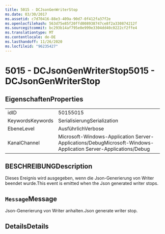 ```yaml
---
title: 5015 - DCJsonGenWriterStop
ms.date: 03/30/2017
ms.assetid: c7d70416-88e3-409a-90d7-0f412fa37f2e
ms.openlocfilehash: 563d75e85f20ffd008938747ce8f2a330874212f
ms.sourcegitcommit: bc293b14af795e0e999e3304dd40c0222cf2ffe4
ms.translationtype: MT
ms.contentlocale: de-DE
ms.lasthandoff: 11/26/2020
ms.locfileid: "96235427"
---
```

# <a name="5015---dcjsongenwriterstop"></a><span data-ttu-id="ea678-102">5015 - DCJsonGenWriterStop</span><span class="sxs-lookup"><span data-stu-id="ea678-102">5015 - DCJsonGenWriterStop</span></span>

## <a name="properties"></a><span data-ttu-id="ea678-103">Eigenschaften</span><span class="sxs-lookup"><span data-stu-id="ea678-103">Properties</span></span>  
  
|||  
|-|-|  
|<span data-ttu-id="ea678-104">id</span><span class="sxs-lookup"><span data-stu-id="ea678-104">ID</span></span>|<span data-ttu-id="ea678-105">5015</span><span class="sxs-lookup"><span data-stu-id="ea678-105">5015</span></span>|  
|<span data-ttu-id="ea678-106">Keywords</span><span class="sxs-lookup"><span data-stu-id="ea678-106">Keywords</span></span>|<span data-ttu-id="ea678-107">Serialisierung</span><span class="sxs-lookup"><span data-stu-id="ea678-107">Serialization</span></span>|  
|<span data-ttu-id="ea678-108">Ebene</span><span class="sxs-lookup"><span data-stu-id="ea678-108">Level</span></span>|<span data-ttu-id="ea678-109">Ausführlich</span><span class="sxs-lookup"><span data-stu-id="ea678-109">Verbose</span></span>|  
|<span data-ttu-id="ea678-110">Kanal</span><span class="sxs-lookup"><span data-stu-id="ea678-110">Channel</span></span>|<span data-ttu-id="ea678-111">Microsoft-Windows-Application Server-Applications/Debug</span><span class="sxs-lookup"><span data-stu-id="ea678-111">Microsoft-Windows-Application Server-Applications/Debug</span></span>|  
  
## <a name="description"></a><span data-ttu-id="ea678-112">BESCHREIBUNG</span><span class="sxs-lookup"><span data-stu-id="ea678-112">Description</span></span>  

 <span data-ttu-id="ea678-113">Dieses Ereignis wird ausgegeben, wenn die Json-Generierung von Writer beendet wurde.</span><span class="sxs-lookup"><span data-stu-id="ea678-113">This event is emitted when the Json generated writer stops.</span></span>  
  
## <a name="message"></a><span data-ttu-id="ea678-114">`Message`</span><span class="sxs-lookup"><span data-stu-id="ea678-114">Message</span></span>  

 <span data-ttu-id="ea678-115">Json-Generierung von Writer anhalten.</span><span class="sxs-lookup"><span data-stu-id="ea678-115">Json generate writer stop.</span></span>  
  
## <a name="details"></a><span data-ttu-id="ea678-116">Details</span><span class="sxs-lookup"><span data-stu-id="ea678-116">Details</span></span>
